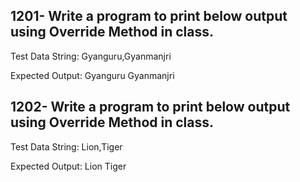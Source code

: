 ## 1201- Write a program to print below output using Override Method in class.

Test Data String: Gyanguru,Gyanmanjri

Expected Output:
Gyanguru
Gyanmanjri

## 1202- Write a program to print below output using Override Method in class.

Test Data String: Lion,Tiger

Expected Output:
Lion
Tiger
